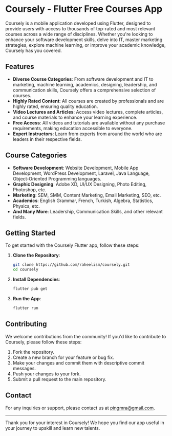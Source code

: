 # Coursely - Flutter Free Courses App

Coursely is a mobile application developed using Flutter, designed to provide users with access to thousands of top-rated and most relevant courses across a wide range of disciplines. Whether you're looking to enhance your software development skills, delve into IT, master marketing strategies, explore machine learning, or improve your academic knowledge, Coursely has you covered.

## Features

- **Diverse Course Categories**: From software development and IT to marketing, machine learning, academics, designing, leadership, and communication skills, Coursely offers a comprehensive selection of courses.
- **Highly Rated Content**: All courses are created by professionals and are highly rated, ensuring quality education.
- **Video Lectures and Articles**: Access video lectures, complete articles, and course materials to enhance your learning experience.
- **Free Access**: All videos and tutorials are available without any purchase requirements, making education accessible to everyone.
- **Expert Instructors**: Learn from experts from around the world who are leaders in their respective fields.

## Course Categories

- **Software Development**: Website Development, Mobile App Development, WordPress Development, Laravel, Java Language, Object-Oriented Programming languages.
- **Graphic Designing**: Adobe XD, UI/UX Designing, Photo Editing, Photoshop, etc.
- **Marketing**: SEM, SMM, Content Marketing, Email Marketing, SEO, etc.
- **Academics**: English Grammar, French, Turkish, Algebra, Statistics, Physics, etc.
- **And Many More**: Leadership, Communication Skills, and other relevant fields.

## Getting Started

To get started with the Coursely Flutter app, follow these steps:

1. **Clone the Repository**:
   ```sh
   git clone https://github.com/raheelism/coursely.git
   cd coursely
   ```

2. **Install Dependencies**:
   ```sh
   flutter pub get
   ```

3. **Run the App**:
   ```sh
   flutter run
   ```

## Contributing

We welcome contributions from the community! If you'd like to contribute to Coursely, please follow these steps:

1. Fork the repository.
2. Create a new branch for your feature or bug fix.
3. Make your changes and commit them with descriptive commit messages.
4. Push your changes to your fork.
5. Submit a pull request to the main repository.


## Contact

For any inquiries or support, please contact us at pingmra@gmail.com.

---

Thank you for your interest in Coursely! We hope you find our app useful in your journey to upskill and learn new talents.